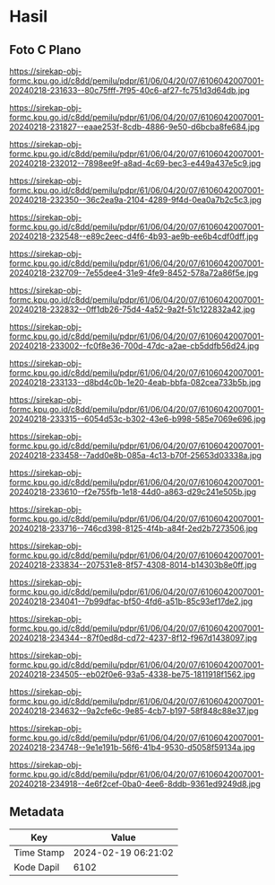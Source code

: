 # Hasil

## Foto C Plano

https://sirekap-obj-formc.kpu.go.id/c8dd/pemilu/pdpr/61/06/04/20/07/6106042007001-20240218-231633--80c75fff-7f95-40c6-af27-fc751d3d64db.jpg

https://sirekap-obj-formc.kpu.go.id/c8dd/pemilu/pdpr/61/06/04/20/07/6106042007001-20240218-231827--eaae253f-8cdb-4886-9e50-d6bcba8fe684.jpg

https://sirekap-obj-formc.kpu.go.id/c8dd/pemilu/pdpr/61/06/04/20/07/6106042007001-20240218-232012--7898ee9f-a8ad-4c69-bec3-e449a437e5c9.jpg

https://sirekap-obj-formc.kpu.go.id/c8dd/pemilu/pdpr/61/06/04/20/07/6106042007001-20240218-232350--36c2ea9a-2104-4289-9f4d-0ea0a7b2c5c3.jpg

https://sirekap-obj-formc.kpu.go.id/c8dd/pemilu/pdpr/61/06/04/20/07/6106042007001-20240218-232548--e89c2eec-d4f6-4b93-ae9b-ee6b4cdf0dff.jpg

https://sirekap-obj-formc.kpu.go.id/c8dd/pemilu/pdpr/61/06/04/20/07/6106042007001-20240218-232709--7e55dee4-31e9-4fe9-8452-578a72a86f5e.jpg

https://sirekap-obj-formc.kpu.go.id/c8dd/pemilu/pdpr/61/06/04/20/07/6106042007001-20240218-232832--0ff1db26-75d4-4a52-9a2f-51c122832a42.jpg

https://sirekap-obj-formc.kpu.go.id/c8dd/pemilu/pdpr/61/06/04/20/07/6106042007001-20240218-233002--fc0f8e36-700d-47dc-a2ae-cb5ddfb56d24.jpg

https://sirekap-obj-formc.kpu.go.id/c8dd/pemilu/pdpr/61/06/04/20/07/6106042007001-20240218-233133--d8bd4c0b-1e20-4eab-bbfa-082cea733b5b.jpg

https://sirekap-obj-formc.kpu.go.id/c8dd/pemilu/pdpr/61/06/04/20/07/6106042007001-20240218-233315--6054d53c-b302-43e6-b998-585e7069e696.jpg

https://sirekap-obj-formc.kpu.go.id/c8dd/pemilu/pdpr/61/06/04/20/07/6106042007001-20240218-233458--7add0e8b-085a-4c13-b70f-25653d03338a.jpg

https://sirekap-obj-formc.kpu.go.id/c8dd/pemilu/pdpr/61/06/04/20/07/6106042007001-20240218-233610--f2e755fb-1e18-44d0-a863-d29c241e505b.jpg

https://sirekap-obj-formc.kpu.go.id/c8dd/pemilu/pdpr/61/06/04/20/07/6106042007001-20240218-233716--746cd398-8125-4f4b-a84f-2ed2b7273506.jpg

https://sirekap-obj-formc.kpu.go.id/c8dd/pemilu/pdpr/61/06/04/20/07/6106042007001-20240218-233834--207531e8-8f57-4308-8014-b14303b8e0ff.jpg

https://sirekap-obj-formc.kpu.go.id/c8dd/pemilu/pdpr/61/06/04/20/07/6106042007001-20240218-234041--7b99dfac-bf50-4fd6-a51b-85c93ef17de2.jpg

https://sirekap-obj-formc.kpu.go.id/c8dd/pemilu/pdpr/61/06/04/20/07/6106042007001-20240218-234344--87f0ed8d-cd72-4237-8f12-f967d1438097.jpg

https://sirekap-obj-formc.kpu.go.id/c8dd/pemilu/pdpr/61/06/04/20/07/6106042007001-20240218-234505--eb02f0e6-93a5-4338-be75-1811918f1562.jpg

https://sirekap-obj-formc.kpu.go.id/c8dd/pemilu/pdpr/61/06/04/20/07/6106042007001-20240218-234632--9a2cfe6c-9e85-4cb7-b197-58f848c88e37.jpg

https://sirekap-obj-formc.kpu.go.id/c8dd/pemilu/pdpr/61/06/04/20/07/6106042007001-20240218-234748--9e1e191b-56f6-41b4-9530-d5058f59134a.jpg

https://sirekap-obj-formc.kpu.go.id/c8dd/pemilu/pdpr/61/06/04/20/07/6106042007001-20240218-234918--4e6f2cef-0ba0-4ee6-8ddb-9361ed9249d8.jpg


## Metadata

| Key        | Value               |
| ---------- | ------------------- |
| Time Stamp | 2024-02-19 06:21:02 |
| Kode Dapil | 6102                |



